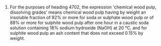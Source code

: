 1. For the purposes of heading 4702, the expression 'chemical wood pulp, dissolving grades' means chemical wood pulp having by weight an insoluble fraction of 92% or more for soda or sulphate wood pulp or of 88% or more for sulphite wood pulp after one hour in a caustic soda solution containing 18% sodium hydroxide (NaOH) at 20 °C, and for sulphite wood pulp an ash content that does not exceed 0.15% by weight.
